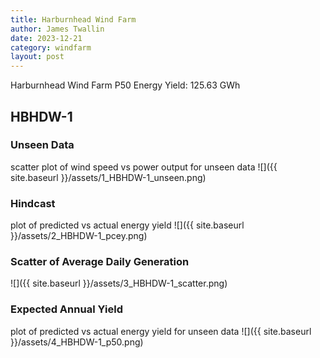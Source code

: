 ```yaml
---
title: Harburnhead Wind Farm
author: James Twallin
date: 2023-12-21
category: windfarm
layout: post
---
```

Harburnhead Wind Farm P50 Energy Yield: 125.63 GWh

HBHDW-1
-------------
### Unseen Data 
scatter plot of wind speed vs power output for unseen data
![]({{ site.baseurl }}/assets/1_HBHDW-1_unseen.png)
### Hindcast 
plot of predicted vs actual energy yield
![]({{ site.baseurl }}/assets/2_HBHDW-1_pcey.png)
### Scatter of Average Daily Generation 

![]({{ site.baseurl }}/assets/3_HBHDW-1_scatter.png)
### Expected Annual Yield 
plot of predicted vs actual energy yield for unseen data
![]({{ site.baseurl }}/assets/4_HBHDW-1_p50.png)

